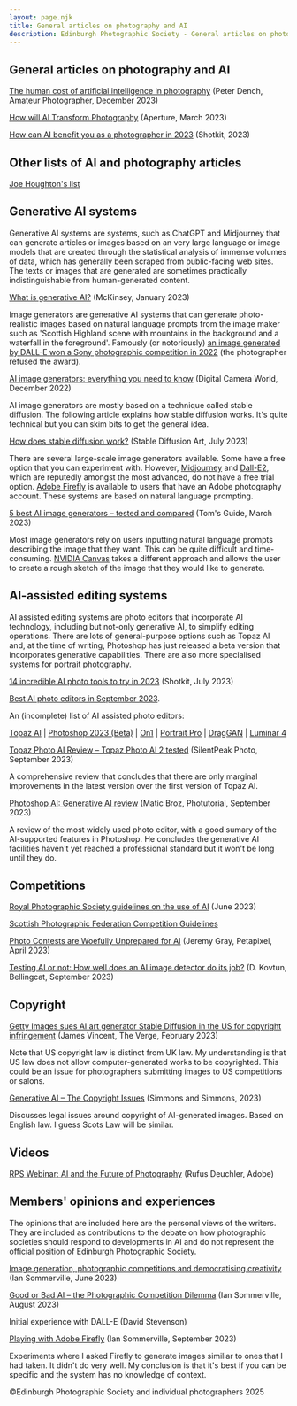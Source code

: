 ```yaml
---
layout: page.njk
title: General articles on photography and AI
description: Edinburgh Photographic Society - General articles on photography and AI
---
```


## General articles on photography and AI

[The human cost of artificial intelligence in photography](https://amateurphotographer.com/latest/photo-news/the-human-cost-of-ai-in-photography/) (Peter Dench, Amateur Photographer, December 2023)

[How will AI Transform Photography](https://aperture.org/editorial/how-will-ai-transform-photography/) (Aperture, March 2023)

[How can AI benefit you as a photographer in 2023](https://shotkit.com/artificial-intelligence-photography/) (Shotkit, 2023)

## Other lists of AI and photography articles

[Joe Houghton's list](https://joehoughton-teaching.notion.site/AI-in-Photography-articles-e3f34c40cd3843c7a737ebb13eee16ab?pvs=4)

## Generative AI systems

Generative AI systems are systems, such as ChatGPT and Midjourney that can generate articles or images based on an very large language or image models that are created through the statistical analysis of immense volumes of data, which has generally been scraped from public-facing web sites. The texts or images that are generated are sometimes practically indistinguishable from human-generated content.

[What is generative AI?](https://www.mckinsey.com/featured-insights/mckinsey-explainers/what-is-generative-ai) (McKinsey, January 2023)

Image generators are generative AI systems that can generate photo-realistic images based on natural language prompts from the image maker such as 'Scottish Highland scene with mountains in the background and a waterfall in the foreground'. Famously (or notoriously) [an image generated by DALL-E won a Sony photographic competition in 2022](https://petapixel.com/2023/04/14/artist-refuses-prize-after-his-ai-image-wins-at-top-photo-contest/) (the photographer refused the award).

[AI image generators: everything you need to know](https://www.digitalcameraworld.com/features/ai-image-generators-everything-you-need-to-know) (Digital Camera World, December 2022)

AI image generators are mostly based on a technique called stable diffusion. The following article explains how stable diffusion works. It's quite technical but you can skim bits to get the general idea.

[How does stable diffusion work?](https://stable-diffusion-art.com/how-stable-diffusion-work/) (Stable Diffusion Art, July 2023)

There are several large-scale image generators available. Some have a free option that you can experiment with. However, [Midjourney](https://www.midjourney.com/home/) and [Dall-E2](https://openai.com/dall-e-2), which are reputedly amongst the most advanced, do not have a free trial option. [Adobe Firefly](https://www.adobe.com/uk/sensei/generative-ai/firefly.html) is available to users that have an Adobe photography account. These systems are based on natural language prompting.

[5 best AI image generators – tested and compared](https://www.tomsguide.com/features/5-best-ai-image-generators-tested-and-compared) (Tom's Guide, March 2023)

Most image generators rely on users inputting natural language prompts describing the image that they want. This can be quite difficult and time-consuming. [NVIDIA Canvas](https://www.nvidia.com/en-gb/studio/canvas/) takes a different approach and allows the user to create a rough sketch of the image that they would like to generate.

## AI-assisted editing systems

AI assisted editing systems are photo editors that incorporate AI technology, including but not-only generative AI, to simplify editing operations. There are lots of general-purpose options such as Topaz AI and, at the time of writing, Photoshop has just released a beta version that incorporates generative capabilities. There are also more specialised systems for portrait photography.

[14 incredible AI photo tools to try in 2023](https://shotkit.com/ai-photo-tools/) (Shotkit, July 2023)

[Best AI photo editors in September 2023](https://fixthephoto.com/best-ai-photo-editor.html).

An (incomplete) list of AI assisted photo editors:

[Topaz AI](https://www.topazlabs.com/) | [Photoshop 2023 (Beta)](https://www.adobe.com/uk/products/photoshop/generative-fill.html) | [On1](https://www.on1.com/) | [Portrait Pro](https://www.anthropics.com/portraitpro/) | [DragGAN](https://dragganaitool.com/) | [Luminar 4](https://skylum.com/luminar)

[Topaz Photo AI Review – Topaz Photo AI 2 tested](https://silentpeakphoto.com/photography-software/photo-editing-apps/photo-editing-app-reviews/topaz-photo-ai-review/) (SilentPeak Photo, September 2023)

A comprehensive review that concludes that there are only marginal improvements in the latest version over the first version of Topaz AI.

[Photoshop AI: Generative AI review](https://photutorial.com/photoshop-ai-generative-ai-review/) (Matic Broz, Photutorial, September 2023)

A review of the most widely used photo editor, with a good sumary of the AI-supported features in Photoshop. He concludes the generative AI facilities haven't yet reached a professional standard but it won't be long until they do.

## Competitions

[Royal Photographic Society guidelines on the use of AI](https://rps.org/about/artificial-intelligence-and-the-rps/rps-statement-fina/) (June 2023)

[Scottish Photographic Federation Competition Guidelines](https://www.scottish-photographic-federation.org/competitions-guidance)

[Photo Contests are Woefully Unprepared for AI](https://petapixel.com/2023/04/26/photo-contests-are-woefully-unprepared-for-ai/) (Jeremy Gray, Petapixel, April 2023)

[Testing AI or not: How well does an AI image detector do its job?](https://www.bellingcat.com/resources/2023/09/11/testing-ai-or-not-how-well-does-an-ai-image-detector-do-its-job/) (D. Kovtun, Bellingcat, September 2023)

## Copyright

[Getty Images sues AI art generator Stable Diffusion in the US for copyright infringement](https://www.theverge.com/2023/2/6/23587393/ai-art-copyright-lawsuit-getty-images-stable-diffusion) (James Vincent, The Verge, February 2023)

Note that US copyright law is distinct from UK law. My understanding is that US law does not allow computer-generated works to be copyrighted. This could be an issue for photographers submitting images to US competitions or salons.

[Generative AI – The Copyright Issues](https://www.simmons-simmons.com/en/publications/clgxkqd5z000utrj8zuuc5cms/generative-ai-the-copyright-issues) (Simmons and Simmons, 2023)

Discusses legal issues around copyright of AI-generated images. Based on English law. I guess Scots Law will be similar.

## Videos

[RPS Webinar: AI and the Future of Photography](https://www.youtube.com/watch?v=7YjWxWmnS2c) (Rufus Deuchler, Adobe)

## Members' opinions and experiences

The opinions that are included here are the personal views of the writers. They are included as contributions to the debate on how photographic societies should respond to developments in AI and do not represent the official position of Edinburgh Photographic Society.

[Image generation, photographic competitions and democratising creativity](https://iansommerville.com/opinions/image-generation/) (Ian Sommerville, June 2023)

[Good or Bad AI – the Photographic Competition Dilemma](https://iansommerville.com/opinions/good-or-bad-ai/) (Ian Sommerville, August 2023)

Initial experience with DALL-E (David Stevenson)

[Playing with Adobe Firefly](https://iansommerville.com/opinions/playing-with-firefly/) (Ian Sommerville, September 2023)

Experiments where I asked Firefly to generate images similiar to ones that I had taken. It didn't do very well. My conclusion is that it's best if you can be specific and the system has no knowledge of context.

<p class="text-sm mt-12">©Edinburgh Photographic Society and individual photographers 2025</p>